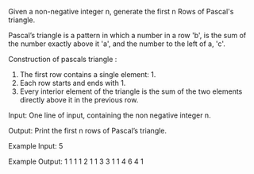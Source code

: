 Given a non-negative integer n, generate the first n Rows of Pascal's triangle.

Pascal’s triangle is a pattern in which a number in a row 'b', is the sum of the number exactly above it 'a', and the number to the left of a, 'c'.

Construction of pascals triangle :

1. The first row contains a single element: 1.
2. Each row starts and ends with 1.
3. Every interior element of the triangle is the sum of the two elements directly above it in the previous row.

Input:
One line of input, containing the non negative integer n.

Output:
Print the first n rows of Pascal’s triangle.

Example Input:
5

Example Output:
1
1 1
1 2 1
1 3 3 1
1 4 6 4 1

